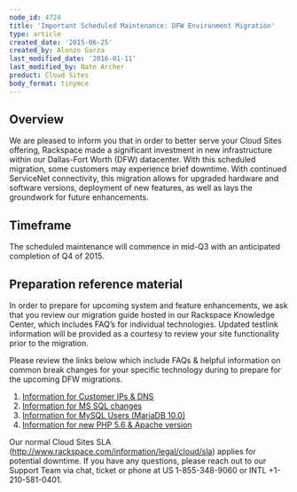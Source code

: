 ```yaml
---
node_id: 4724
title: 'Important Scheduled Maintenance: DFW Environment Migration'
type: article
created_date: '2015-06-25'
created_by: Alonzo Garza
last_modified_date: '2016-01-11'
last_modified_by: Nate Archer
product: Cloud Sites
body_format: tinymce
---
```


Overview
--------

We are pleased to inform you that in order to better serve your Cloud
Sites offering, Rackspace made a significant investment in new
infrastructure within our Dallas-Fort Worth (DFW) datacenter. With this
scheduled migration, some customers may experience brief downtime. With
continued ServiceNet connectivity, this migration allows for upgraded
hardware and software versions, deployment of new features, as well as
lays the groundwork for future enhancements.

Timeframe
---------

The scheduled maintenance will commence in mid-Q3 with an anticipated
completion of Q4 of 2015.

Preparation reference material
------------------------------

In order to prepare for upcoming system and feature enhancements, we ask
that you review our migration guide hosted in our Rackspace Knowledge
Center, which includes FAQ&rsquo;s for individual technologies. Updated
testlink information will be provided as a courtesy to review your site
functionality prior to the migration.

Please review the links below which include FAQs & helpful information
on common break changes for your specific technology during to prepare
for the upcoming DFW
migrations. [](/how-to/information-for-aspnet-changes-0)

1.  [Information for Customer IPs &
    DNS](/how-to/information-for-customer-ip-addresses-and-dns)
2.  [Information for MS SQL
    changes](/how-to/information-for-ms-sql-changes)
3.  [Information for MySQL Users
    (MariaDB 10.0)](/how-to/information-for-mysql-users-mariadb-100-0)
4.  [Information for new PHP 5.6 & Apache
    version](/how-to/information-for-new-php-56-apache-version-0)

Our normal Cloud Sites SLA
(<http://www.rackspace.com/information/legal/cloud/sla>) applies for
potential downtime. If you have any questions, please reach out to our
Support Team via chat, ticket or phone at US 1-855-348-9060 or INTL
+1-210-581-0401.

